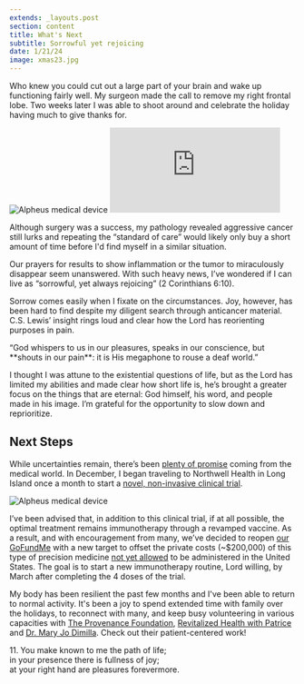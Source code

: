 ```yaml
---
extends: _layouts.post
section: content
title: What's Next
subtitle: Sorrowful yet rejoicing
date: 1/21/24
image: xmas23.jpg
---
```


Who knew you could cut out a large part of your brain and wake up functioning fairly well. My surgeon made the call to remove my right frontal lobe. Two weeks later I was able to shoot around and celebrate the holiday having much to give thanks for.

<img alt="Alpheus medical device" src="/assets/images/thanksgiving23.jpg" />

<iframe class="w-full aspect-video" src="https://www.youtube.com/embed/rzgpibTX_8k" frameborder="0" allow="accelerometer; autoplay; clipboard-write; encrypted-media; gyroscope; picture-in-picture" allowfullscreen></iframe>

Although surgery was a success, my pathology revealed aggressive cancer still lurks and repeating the “standard of care” would likely only buy a short amount of time before I'd find myself in a similar situation.

Our prayers for results to show inflammation or the tumor to miraculously disappear seem unanswered. With such heavy news, I’ve wondered if I can live as “sorrowful, yet always rejoicing” (2 Corinthians 6:10).

Sorrow comes easily when I fixate on the circumstances. Joy, however, has been hard to find despite my diligent search through anticancer material. C.S. Lewis’ insight rings loud and clear how the Lord has reorienting purposes in pain.

<x-blockquote class="font-mono" caption="C.S. Lewis - The Problem of Pain">
    <div>
        “God whispers to us in our pleasures, speaks in our conscience, but **shouts in our pain**: it is His megaphone to rouse a deaf world.”
    </div>
</x-blockquote>

I thought I was attune to the existential questions of life, but as the Lord has limited my abilities and made clear how short life is, he’s brought a greater focus on the things that are eternal: God himself, his word, and people made in his image. I’m grateful for the opportunity to slow down and reprioritize.

<h2>Next Steps</h2>

While uncertainties remain, there’s been <a href="https://virtualtrials.org/newsarticle.cfm?item=8544">plenty of promise</a> coming from the medical world. In December, I began traveling to Northwell Health in Long Island once a month to start a <a href="https://www.alpheusmedical.com">novel, non-invasive clinical trial</a>.

<img alt="Alpheus medical device" src="/assets/images/alpheus.jpg" />

I’ve been advised that, in addition to this clinical trial, if at all possible, the optimal treatment remains immunotherapy through a revamped vaccine. As a result, and with encouragement from many, we’ve decided to reopen <a href="https://www.gofundme.com/f/Help-Tim-Fund-Vital-Brain-Cancer-Treatment">our GoFundMe</a> with a new target to offset the private costs (~$200,000) of this type of precision medicine <a href="https://www.congress.gov/bill/118th-congress/senate-bill/1906/text?s=1&r=27">not yet allowed</a> to be administered in the United States. The goal is to start a new immunotherapy routine, Lord willing, by March after completing the 4 doses of the trial.

My body has been resilient the past few months and I've been able to return to normal activity. It's been a joy to spend extended time with family over the holidays, to reconnect with many, and keep busy volunteering in various capacities with <a href="provenanceprecisionmedicine.org">The Provenance Foundation</a>, <a href="https://www.patricesurley.com">Revitalized Health with Patrice</a> and <a href="https://drmaryjodimilia.com">Dr. Mary Jo Dimilla</a>. Check out their patient-centered work!

<x-blockquote class="font-mono" cite="https://www.esv.org/Psalm+16/#" caption="Psalm 16:11">
    <div>
        <div><span class="text-sm font-semibold">11.</span> You make known to me the path of life;</div>
        <div class="ml-6">in your presence there is fullness of joy;</div>
        <div class="ml-6">at your right hand are pleasures forevermore.</div>
    </div>
</x-blockquote>
